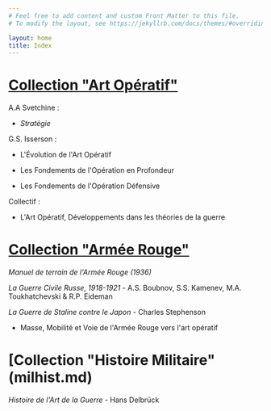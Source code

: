 ```yaml
---
# Feel free to add content and custom Front Matter to this file.
# To modify the layout, see https://jekyllrb.com/docs/themes/#overriding-theme-defaults

layout: home
title: Index
---
```


# [Collection "Art Opératif"](artope.md)


A.A Svetchine :

- *Stratégie*

G.S. Isserson : 

- L'Évolution de l'Art Opératif

- Les Fondements de l'Opération en Profondeur

- Les Fondements de l'Opération Défensive

Collectif :

- L'Art Opératif, Développements dans les théories de la guerre
 
    
# [Collection "Armée Rouge"](armeerouge.md)

*Manuel de terrain de l'Armée Rouge (1936)*

*La Guerre Civile Russe, 1918-1921* - A.S. Boubnov, S.S. Kamenev, M.A. Toukhatchevski & R.P. Eideman

*La Guerre de Staline contre le Japon* - Charles Stephenson

- Masse, Mobilité et Voie de l'Armée Rouge vers l'art opératif


# [Collection "Histoire Militaire"(milhist.md)

*Histoire de l'Art de la Guerre* - Hans Delbrück


